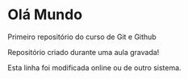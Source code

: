 # Olá Mundo
 Primeiro repositório do curso de Git e Github

 Repositório criado durante uma aula gravada!
 
 Esta linha foi modificada online ou de outro sistema.
